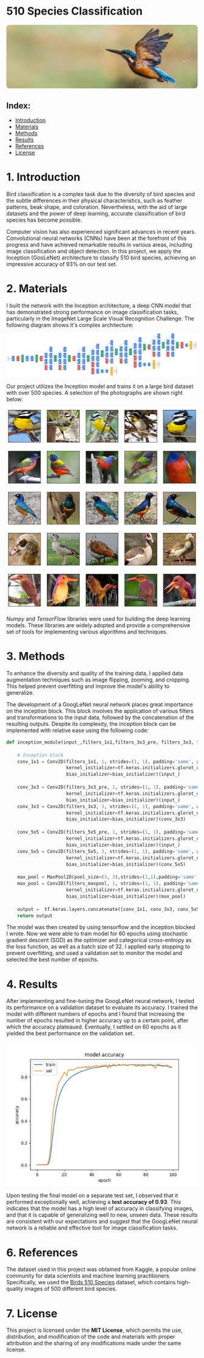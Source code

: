 # 510 Species Classification

<a href="https://fbgranell.com/projects/species-classifier/"><img src="./images/header_rounded.png"></a>

## Index:

* [Introduction](#section1)
* [Materials](#section2)
* [Methods](#section3)
* [Results](#section4)
* [References](#section5)
* [License](#section6)


<a id='section1'></a>
# 1. Introduction
Bird classification is a complex task due to the diversity of bird species and the subtle differences in their physical characteristics, such as feather patterns, beak shape, and coloration. Nevertheless, with the aid of large datasets and the power of deep learning, accurate classification of bird species has become possible.

Computer vision has also experienced significant advances in recent years. Convolutional neural networks (CNNs) have been at the forefront of this progress and have achieved remarkable results in various areas, including image classification and object detection. In this project, we apply the Inception (GooLeNet) architecture to classify 510 bird species, achieving an impressive accuracy of 93% on our test set. 

<a id='section2'></a>
# 2. Materials 

I built the network with the Inception architecture, a deep CNN model that has demonstrated strong performance on image classification tasks, particularly in the ImageNet Large Scale Visual Recognition Challenge. The following diagram shows it's complex architecture:

<img src="./images/googlenet.png">

Our project utilizes the Inception model and trains it on a large bird dataset with over 500 species. A selection of the photographs are shown right below:

<img src="./images/dataset_sample.png">

<em>Numpy</em> and <em>TensorFlow</em> libraries were used for building the deep learning models. These libraries are widely adopted and provide a comprehensive set of tools for implementing various algorithms and techniques.

<a id='section3'></a>
# 3. Methods 
To enhance the diversity and quality of the training data, I applied data augmentation techniques such as image flipping, zooming, and cropping. This helped prevent overfitting and improve the model's ability to generalize.

The development of a GoogLeNet neural network places great importance on the inception block. This block involves the application of various filters and transformations to the input data, followed by the concatenation of the resulting outputs. Despite its complexity, the inception block can be implemented with relative ease using the following code:

```python
def inception_module(input_,filters_1x1,filters_3x3_pre, filters_3x3, filters_5x5_pre, filters_5x5, filters_maxpool, name = None):

    # Inception block
    conv_1x1 = Conv2D(filters_1x1, 1, strides=(1, 1), padding='same', activation='relu',
                      kernel_initializer=tf.keras.initializers.glorot_uniform(),
                      bias_initializer=bias_initializer)(input_)

    conv_3x3 = Conv2D(filters_3x3_pre, 1, strides=(1, 1), padding='same', activation='relu',
                      kernel_initializer=tf.keras.initializers.glorot_uniform(),
                      bias_initializer=bias_initializer)(input_)
    conv_3x3 = Conv2D(filters_3x3, 3, strides=(1, 1), padding='same', activation='relu',
                      kernel_initializer=tf.keras.initializers.glorot_uniform(),
                      bias_initializer=bias_initializer)(conv_3x3)

    conv_5x5 = Conv2D(filters_5x5_pre, 1, strides=(1, 1), padding='same', activation='relu',
                      kernel_initializer=tf.keras.initializers.glorot_uniform(),
                      bias_initializer=bias_initializer)(input_)
    conv_5x5 = Conv2D(filters_5x5, 3, strides=(1, 1), padding='same', activation='relu',
                      kernel_initializer=tf.keras.initializers.glorot_uniform(),
                      bias_initializer=bias_initializer)(conv_5x5)

    max_pool = MaxPool2D(pool_size=(3, 3),strides=(1,1),padding='same')(input_)
    max_pool = Conv2D(filters_maxpool, 1, strides=(1, 1), padding='same', activation='relu',
                      kernel_initializer=tf.keras.initializers.glorot_uniform(),
                      bias_initializer=bias_initializer)(max_pool)

    output =  tf.keras.layers.concatenate([conv_1x1, conv_3x3, conv_5x5, max_pool], axis=3, name=name)
    return output
```

The model was then created by using tensorflow and the inception blocked I wrote. Now we were able to train model for 60 epochs using stochastic gradient descent (SGD) as the optimizer and categorical cross-entropy as the loss function, as well as a batch size of 32. I applied early stopping to prevent overfitting, and used a validation set to monitor the model and selected the best number of epochs.

# 4. Results 

After implementing and fine-tuning the GoogLeNet neural network, I tested its performance on a validation dataset to evaluate its accuracy. I trained the model with different numbers of epochs and I found that increasing the number of epochs resulted in higher accuracy up to a certain point, after which the accuracy plateaued. Eventually, I settled on 60 epochs as it yielded the best performance on the validation set.

<center><img src="./images/train_curve.png"></center>

Upon testing the final model on a separate test set, I observed that it performed exceptionally well, achieving a **test accuracy of 0.93**. This indicates that the model has a high level of accuracy in classifying images, and that it is capable of generalizing well to new, unseen data. These results are consistent with our expectations and suggest that the GoogLeNet neural network is a reliable and effective tool for image classification tasks.

<a id='section6'></a>
# 6. References
The dataset used in this project was obtained from Kaggle, a popular online community for data scientists and machine learning practitioners. Specifically, we used the <a href="https://www.kaggle.com/gpiosenka/100-bird-species">Birds 510 Species</a> dataset, which contains high-quality images of 500 different bird species.


<a id='section7'></a>
# 7. License
This project is licensed under the **MIT License**, which permits the use, distribution, and modification of the code and materials with proper attribution and the sharing of any modifications made under the same license.